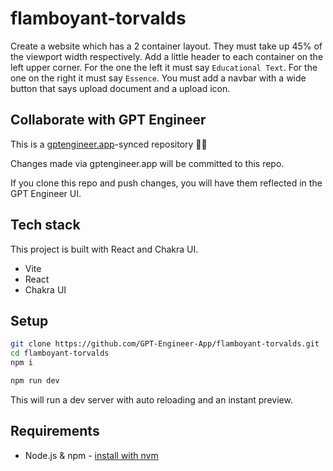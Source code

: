 # flamboyant-torvalds

Create a website which has a 2 container layout. They must take up 45% of the viewport width respectively. Add a little header to each container on the left upper corner. For the one the left it must say `Educational Text`.  For the one on the right it must say `Essence`. You must add a navbar with a wide button that says upload document and a upload icon.

## Collaborate with GPT Engineer

This is a [gptengineer.app](https://gptengineer.app)-synced repository 🌟🤖

Changes made via gptengineer.app will be committed to this repo.

If you clone this repo and push changes, you will have them reflected in the GPT Engineer UI.

## Tech stack

This project is built with React and Chakra UI.

- Vite
- React
- Chakra UI

## Setup

```sh
git clone https://github.com/GPT-Engineer-App/flamboyant-torvalds.git
cd flamboyant-torvalds
npm i
```

```sh
npm run dev
```

This will run a dev server with auto reloading and an instant preview.

## Requirements

- Node.js & npm - [install with nvm](https://github.com/nvm-sh/nvm#installing-and-updating)
